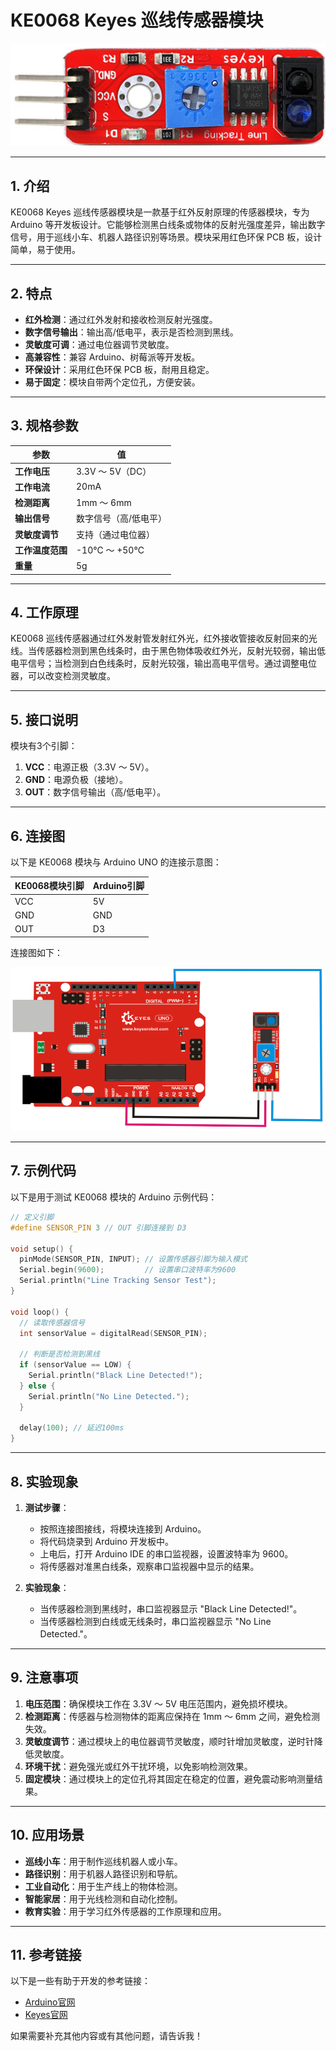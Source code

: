 # KE0068 Keyes 巡线传感器模块

![image-20250312164940230](media/image-20250312164940230.png)

---

## **1. 介绍**

KE0068 Keyes 巡线传感器模块是一款基于红外反射原理的传感器模块，专为 Arduino 等开发板设计。它能够检测黑白线条或物体的反射光强度差异，输出数字信号，用于巡线小车、机器人路径识别等场景。模块采用红色环保 PCB 板，设计简单，易于使用。

---

## **2. 特点**

- **红外检测**：通过红外发射和接收检测反射光强度。
- **数字信号输出**：输出高/低电平，表示是否检测到黑线。
- **灵敏度可调**：通过电位器调节灵敏度。
- **高兼容性**：兼容 Arduino、树莓派等开发板。
- **环保设计**：采用红色环保 PCB 板，耐用且稳定。
- **易于固定**：模块自带两个定位孔，方便安装。

---

## **3. 规格参数**

| 参数            | 值                     |
|-----------------|------------------------|
| **工作电压**    | 3.3V ～ 5V（DC）       |
| **工作电流**    | 20mA                   |
| **检测距离**    | 1mm ～ 6mm             |
| **输出信号**    | 数字信号（高/低电平）  |
| **灵敏度调节**  | 支持（通过电位器）     |
| **工作温度范围**| -10℃ ～ +50℃          |
| **重量**        | 5g                     |

---

## **4. 工作原理**

KE0068 巡线传感器通过红外发射管发射红外光，红外接收管接收反射回来的光线。当传感器检测到黑色线条时，由于黑色物体吸收红外光，反射光较弱，输出低电平信号；当检测到白色线条时，反射光较强，输出高电平信号。通过调整电位器，可以改变检测灵敏度。

---

## **5. 接口说明**

模块有3个引脚：
1. **VCC**：电源正极（3.3V ～ 5V）。
2. **GND**：电源负极（接地）。
3. **OUT**：数字信号输出（高/低电平）。

---

## **6. 连接图**

以下是 KE0068 模块与 Arduino UNO 的连接示意图：

| KE0068模块引脚 | Arduino引脚 |
| -------------- | ----------- |
| VCC            | 5V          |
| GND            | GND         |
| OUT            | D3          |

连接图如下：

![image-20250312164952279](media/image-20250312164952279.png)

---

## **7. 示例代码**

以下是用于测试 KE0068 模块的 Arduino 示例代码：

```cpp
// 定义引脚
#define SENSOR_PIN 3 // OUT 引脚连接到 D3

void setup() {
  pinMode(SENSOR_PIN, INPUT); // 设置传感器引脚为输入模式
  Serial.begin(9600);         // 设置串口波特率为9600
  Serial.println("Line Tracking Sensor Test");
}

void loop() {
  // 读取传感器信号
  int sensorValue = digitalRead(SENSOR_PIN);

  // 判断是否检测到黑线
  if (sensorValue == LOW) {
    Serial.println("Black Line Detected!");
  } else {
    Serial.println("No Line Detected.");
  }

  delay(100); // 延迟100ms
}
```

---

## **8. 实验现象**

1. **测试步骤**：
   - 按照连接图接线，将模块连接到 Arduino。
   - 将代码烧录到 Arduino 开发板中。
   - 上电后，打开 Arduino IDE 的串口监视器，设置波特率为 9600。
   - 将传感器对准黑白线条，观察串口监视器中显示的结果。

2. **实验现象**：
   - 当传感器检测到黑线时，串口监视器显示 "Black Line Detected!"。
   - 当传感器检测到白线或无线条时，串口监视器显示 "No Line Detected."。

---

## **9. 注意事项**

1. **电压范围**：确保模块工作在 3.3V ～ 5V 电压范围内，避免损坏模块。
2. **检测距离**：传感器与检测物体的距离应保持在 1mm ～ 6mm 之间，避免检测失效。
3. **灵敏度调节**：通过模块上的电位器调节灵敏度，顺时针增加灵敏度，逆时针降低灵敏度。
4. **环境干扰**：避免强光或红外干扰环境，以免影响检测效果。
5. **固定模块**：通过模块上的定位孔将其固定在稳定的位置，避免震动影响测量结果。

---

## **10. 应用场景**

- **巡线小车**：用于制作巡线机器人或小车。
- **路径识别**：用于机器人路径识别和导航。
- **工业自动化**：用于生产线上的物体检测。
- **智能家居**：用于光线检测和自动化控制。
- **教育实验**：用于学习红外传感器的工作原理和应用。

---

## **11. 参考链接**

以下是一些有助于开发的参考链接：
- [Arduino官网](https://www.arduino.cc/)
- [Keyes官网](http://www.keyes-robot.com/)

如果需要补充其他内容或有其他问题，请告诉我！
